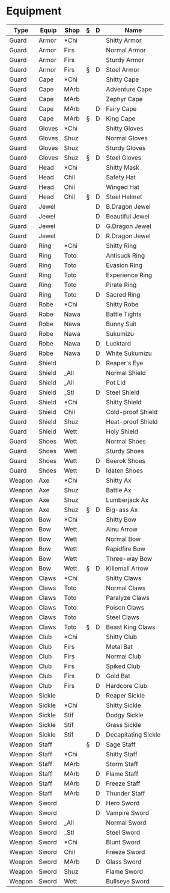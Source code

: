 # Equipment
| Type   | Equip  |Shop|§|D| Name
|--------|--------|----|-|-|------------------
| Guard  | Armor  |*Chi| | | Shitty Armor
| Guard  | Armor  |Firs| | | Normal Armor
| Guard  | Armor  |Firs| | | Sturdy Armor
| Guard  | Armor  |Firs|§|D| Steel Armor
| Guard  | Cape   |*Chi| | | Shitty Cape
| Guard  | Cape   |MArb| | | Adventure Cape
| Guard  | Cape   |MArb| | | Zephyr Cape
| Guard  | Cape   |MArb| |D| Fairy Cape
| Guard  | Cape   |MArb|§|D| King Cape
| Guard  | Gloves |*Chi| | | Shitty Gloves
| Guard  | Gloves |Shuz| | | Normal Gloves
| Guard  | Gloves |Shuz| | | Sturdy Gloves
| Guard  | Gloves |Shuz|§|D| Steel Gloves
| Guard  | Head   |*Chi| | | Shitty Mask
| Guard  | Head   |Chil| | | Safety Hat
| Guard  | Head   |Chil| | | Winged Hat
| Guard  | Head   |Chil|§|D| Steel Helmet
| Guard  | Jewel  |    | |D| B.Dragon Jewel
| Guard  | Jewel  |    | |D| Beautiful Jewel
| Guard  | Jewel  |    | |D| G.Dragon Jewel
| Guard  | Jewel  |    | |D| R.Dragon Jewel
| Guard  | Ring   |*Chi| | | Shitty Ring
| Guard  | Ring   |Toto| | | Antisuck Ring
| Guard  | Ring   |Toto| | | Evasion Ring
| Guard  | Ring   |Toto| | | Experience Ring
| Guard  | Ring   |Toto| | | Pirate Ring
| Guard  | Ring   |Toto| |D| Sacred Ring
| Guard  | Robe   |*Chi| | | Shitty Robe
| Guard  | Robe   |Nawa| | | Battle Tights
| Guard  | Robe   |Nawa| | | Bunny Suit
| Guard  | Robe   |Nawa| | | Sukumizu
| Guard  | Robe   |Nawa| |D| Lucktard
| Guard  | Robe   |Nawa| |D| White Sukumizu
| Guard  | Shield |    | |D| Reaper's Eye
| Guard  | Shield |_All| | | Normal Shield
| Guard  | Shield |_All| | | Pot Lid
| Guard  | Shield |_Stl| |D| Steel Shield
| Guard  | Shield |*Chi| | | Shitty Shield
| Guard  | Shield |Chil| | | Cold-proof Shield
| Guard  | Shield |Shuz| | | Heat-proof Shield
| Guard  | Shield |Wett| | | Holy Shield
| Guard  | Shoes  |Wett| | | Normal Shoes
| Guard  | Shoes  |Wett| | | Sturdy Shoes
| Guard  | Shoes  |Wett| |D| Beerok Shoes
| Guard  | Shoes  |Wett| |D| Idaten Shoes
| Weapon | Axe    |*Chi| | | Shitty Ax
| Weapon | Axe    |Shuz| | | Battle Ax
| Weapon | Axe    |Shuz| | | Lumberjack Ax
| Weapon | Axe    |Shuz|§|D| Big-ass Ax
| Weapon | Bow    |*Chi| | | Shitty Bow
| Weapon | Bow    |Wett| | | Ainu Arrow
| Weapon | Bow    |Wett| | | Normal Bow
| Weapon | Bow    |Wett| | | Rapidfire Bow
| Weapon | Bow    |Wett| | | Three-way Bow
| Weapon | Bow    |Wett|§|D| Killemall Arrow
| Weapon | Claws  |*Chi| | | Shitty Claws
| Weapon | Claws  |Toto| | | Normal Claws
| Weapon | Claws  |Toto| | | Paralyze Claws
| Weapon | Claws  |Toto| | | Poison Claws
| Weapon | Claws  |Toto| | | Steel Claws
| Weapon | Claws  |Toto|§|D| Beast King Claws
| Weapon | Club   |*Chi| | | Shitty Club
| Weapon | Club   |Firs| | | Metal Bat
| Weapon | Club   |Firs| | | Normal Club
| Weapon | Club   |Firs| | | Spiked Club
| Weapon | Club   |Firs| |D| Gold Bat
| Weapon | Club   |Firs| |D| Hardcore Club
| Weapon | Sickle |    | |D| Reaper Sickle
| Weapon | Sickle |*Chi| | | Shitty Sickle
| Weapon | Sickle |Stif| | | Dodgy Sickle
| Weapon | Sickle |Stif| | | Grass Sickle
| Weapon | Sickle |Stif| |D| Decapitating Sickle
| Weapon | Staff  |    |§|D| Sage Staff
| Weapon | Staff  |*Chi| | | Shitty Staff
| Weapon | Staff  |MArb| | | Storm Staff
| Weapon | Staff  |MArb| |D| Flame Staff
| Weapon | Staff  |MArb| |D| Freeze Staff
| Weapon | Staff  |MArb| |D| Thunder Staff
| Weapon | Sword  |    | |D| Hero Sword
| Weapon | Sword  |    | |D| Vampire Sword
| Weapon | Sword  |_All| | | Normal Sword
| Weapon | Sword  |_Stl| | | Steel Sword
| Weapon | Sword  |*Chi| | | Blunt Sword
| Weapon | Sword  |Chil| | | Freeze Sword
| Weapon | Sword  |MArb| |D| Glass Sword
| Weapon | Sword  |Shuz| | | Flame Sword
| Weapon | Sword  |Wett| | | Bullseye Sword
